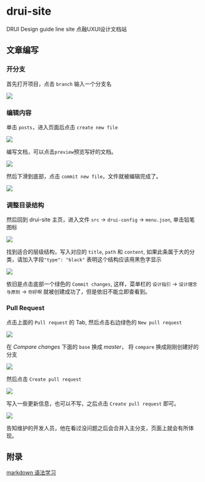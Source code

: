 # drui-site

DRUI Design guide line site 点融UXUI设计文档站

## 文章编写

### 开分支

首先打开项目，点击 `branch` 输入一个分支名

![](docs/create-branch.png)

### 编辑内容

单击 `posts`，进入页面后点击 `create new file`

![](docs/create-new-file.png)

编写文档，可以点击`preview`预览写好的文档。

![](docs/file-content.png)

然后下滑到底部，点击 `commit new file`，文件就被编辑完成了。

![](docs/commit-file.png)

### 调整目录结构

然后回到 drui-site 主页，进入文件 `src` -> `drui-config` -> `menu.json`, 单击铅笔图标

![](docs/edit-menu.png)

找到适合的层级结构，写入对应的 `title`, `path` 和 `content`, 如果此条属于大的分类，请加入字段`"type": "black"` 表明这个结构应该用黑色字显示

![](docs/menu-content.png)

依旧是点击底部一个绿色的 `Commit changes`, 这样，菜单栏的 `设计指引` -> `设计理念与原则` -> `你好啊` 就被创建成功了，但是依旧不能立即查看到。

### Pull Request

点击上面的 `Pull request` 的 Tab, 然后点击右边绿色的 `New pull request`

![](docs/new-pull-request.png)

在 *Compare changes* 下面的 `base` 换成 *master*， 将 `compare` 换成刚刚创建好的分支

![](docs/compare-changes.png)

然后点击 `Create pull request`

![](docs/to-merge.png)

写入一些更新信息，也可以不写，之后点击 `Create pull request` 即可。

![](docs/pr-message.png)

告知维护的开发人员，他在看过没问题之后会合并入主分支，页面上就会有所体现。

## 附录

[markdown 语法学习](https://guides.github.com/features/mastering-markdown/)

